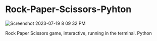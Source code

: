 # Rock-Paper-Scissors-Pyhton
![Screenshot 2023-07-19 8 09 32 PM](https://github.com/shirkocurek/Rock-Paper-Scissors-Pyhton/assets/109438051/9fdd9d08-be8e-466d-b2c8-fd5ce0ee8437)

Rock Paper Scissors game, interactive, running in the terminal. Python
